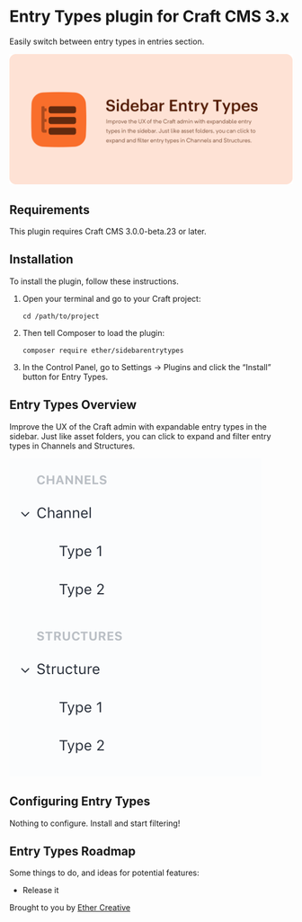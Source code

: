 # Entry Types plugin for Craft CMS 3.x

Easily switch between entry types in entries section.

![Screenshot](resources/banner.png)

## Requirements

This plugin requires Craft CMS 3.0.0-beta.23 or later.

## Installation

To install the plugin, follow these instructions.

1.  Open your terminal and go to your Craft project:

        cd /path/to/project

2.  Then tell Composer to load the plugin:

        composer require ether/sidebarentrytypes

3.  In the Control Panel, go to Settings → Plugins and click the “Install” button for Entry Types.

## Entry Types Overview

Improve the UX of the Craft admin with expandable entry types in the sidebar. Just like asset folders, you can click to expand and filter entry types in Channels and Structures.

![Screenshot](resources/screenshot.png)

## Configuring Entry Types

Nothing to configure. Install and start filtering!

## Entry Types Roadmap

Some things to do, and ideas for potential features:

- Release it

Brought to you by [Ether Creative](https://ethercreative.co.uk)
